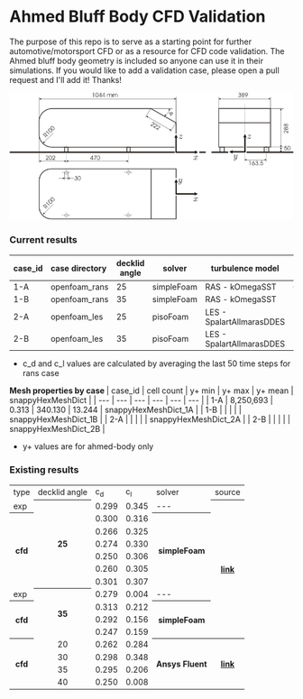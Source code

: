 # Ahmed Bluff Body CFD Validation
The purpose of this repo is to serve as a starting point for further automotive/motorsport CFD or as a resource for CFD code validation. The Ahmed bluff body geometry is included so anyone can use it in their simulations. If you would like to add a validation case, please open a pull request and I'll add it! Thanks!
<center><p><img src="docs/ahmed.gif"></p></center>

### Current results

| case_id | case directory | decklid angle | solver | turbulence model | c<sub>d</sub> | c<sub>d</sub> error | c<sub>l</sub> | c<sub>l</sub> error |
| --- | :--- | --- | --- | --- | --- | --- | --- | --- |
| 1-A | openfoam_rans | 25 | simpleFoam | RAS - kOmegaSST | 0.299 | 0.000 | 0.339 | -0.006 |
| 1-B | openfoam_rans | 35 | simpleFoam | RAS - kOmegaSST | | | | |
| 2-A | openfoam_les | 25 | pisoFoam | LES - SpalartAllmarasDDES | | | | | 
| 2-B | openfoam_les | 35 | pisoFoam | LES - SpalartAllmarasDDES | | | | |
* c_d and c_l values are calculated by averaging the last 50 time steps for rans case

<b>Mesh properties by case </b>
| case_id | cell count | y+ min | y+ max | y+ mean |  snappyHexMeshDict |
| --- | --- | --- | --- | --- | --- |
| 1-A | 8,250,693 | 0.313 | 340.130 | 13.244 | snappyHexMeshDict_1A |
| 1-B | | | | | snappyHexMeshDict_1B |
| 2-A | | | | | snappyHexMeshDict_2A |
| 2-B | | | | | snappyHexMeshDict_2B |
* y+ values are for ahmed-body only


### Existing results
<table style="width:100%">
  <tr>
    <td>type</td>
    <td>decklid angle</td>
    <td>c<sub>d</sub></td>
    <td>c<sub>l</sub></td>
    <td>solver</td>
    <td>source</td>
  </tr>
  <tr>
    <td>exp</td>
    <th rowspan="7">25</th>
    <td>0.299</td>
    <td>0.345</td>
    <td>---</td>
    <th rowspan="11"><a href="https://online.tugraz.at/tug_online/voe_main2.getVollText?pDocumentNr=81599">link</a></th>
  </tr>
  <tr>
    <th rowspan="6">cfd</th>
    <td>0.300</td>
    <td>0.316</td>
    <th rowspan="6">simpleFoam</th>
  </tr>
  <tr>
    <td>0.266</td>
    <td>0.325</td>
  </tr>
  <tr>
    <td>0.274</td>
    <td>0.330</td>
  </tr>
  <tr>
    <td>0.250</td>
    <td>0.306</td>
  </tr>
  <tr>
    <td>0.260</td>
    <td>0.305</td>
  </tr>
  <tr>
    <td>0.301</td>
    <td>0.307</td>
  </tr>
  <tr>
    <td>exp</td>
    <th rowspan="4">35</td>
    <td>0.279</td>
    <td>0.004</td>
    <td>---</td>
  <tr>
    <th rowspan="3">cfd</th>
    <td>0.313</td>
    <td>0.212</td>
    <th rowspan="3">simpleFoam</th>
  </tr>
  <tr>
    <td>0.292</td>
    <td>0.156</td>
  </tr>
  <tr>
    <td>0.247</td>
    <td>0.159</td>
  </tr>
  <tr>
    <th rowspan="4">cfd</th>
    <td align="center">20</td>
    <td>0.262</td>
    <td>0.284</td>
    <th rowspan="4">Ansys Fluent</th>
    <th rowspan="4"><a href="http://www.iosrjournals.org/iosr-jmce/papers/vol12-issue4/Version-3/M012438794.pdf">link</a></th>
  </tr>
  <tr>
    <td align="center">30</td>
    <td>0.298</td>
    <td>0.348</td>
  </tr>
  <tr>
    <td align="center">35</td>
    <td>0.295</td>
    <td>0.206</td>
  </tr>
  <tr>
    <td align="center">40</td>
    <td>0.250</td>
    <td>0.008</td>
  </tr>
</table>
